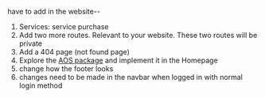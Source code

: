 
have to add in the website--
1. Services: service purchase
2. Add two more routes. Relevant to your website. These two routes will be private
3. Add a 404 page (not found page)
4. Explore the [AOS package](https://www.npmjs.com/package/aos) and implement it in the Homepage
5. change how the footer looks
6. changes need to be made in the navbar when logged in with normal login method
